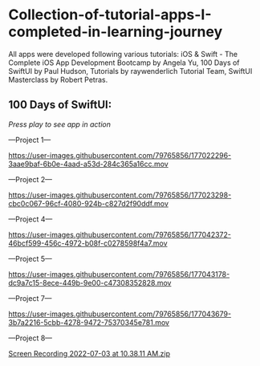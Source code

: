 # Collection-of-tutorial-apps-I-completed-in-learning-journey

All apps were developed following various tutorials: iOS & Swift - The Complete iOS App Development Bootcamp by Angela Yu, 100 Days of SwiftUI by Paul Hudson, Tutorials by raywenderlich Tutorial Team, SwiftUI Masterclass by Robert Petras.

## 100 Days of SwiftUI:

*Press play to see app in action*

—Project 1— 




https://user-images.githubusercontent.com/79765856/177022296-3aae9baf-6b0e-4aad-a53d-284c365a16cc.mov


—Project 2— 


https://user-images.githubusercontent.com/79765856/177023298-cbc0c067-96cf-4080-924b-c827d2f90ddf.mov


—Project 4—


https://user-images.githubusercontent.com/79765856/177042372-46bcf599-456c-4972-b08f-c0278598f4a7.mov

—Project 5—


https://user-images.githubusercontent.com/79765856/177043178-dc9a7c15-8ece-449b-9e00-c47308352828.mov

—Project 7—


https://user-images.githubusercontent.com/79765856/177043679-3b7a2216-5cbb-4278-9472-75370345e781.mov

—Project 8—


[Screen Recording 2022-07-03 at 10.38.11 AM.zip](https://github.com/comus4/Collection-of-tutorial-apps-I-completed-in-learning-journey/files/9034964/Screen.Recording.2022-07-03.at.10.38.11.AM.zip)
